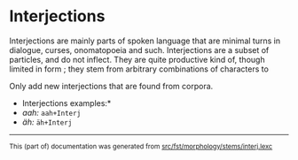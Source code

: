 # Interjections
Interjections are mainly parts of spoken language that are minimal turns
in dialogue, curses, onomatopoeia and such. Interjections are a subset
of particles, and do not inflect. They are quite productive kind of, though
limited in form  ; they stem from arbitrary combinations of characters to

Only add new interjections that are found from corpora.

* Interjections examples:*
* *aah:* `aah+Interj`
* *äh:* `äh+Interj`

* * *

<small>This (part of) documentation was generated from [src/fst/morphology/stems/interj.lexc](https://github.com/giellalt/lang-fin/blob/main/src/fst/morphology/stems/interj.lexc)</small>
